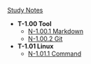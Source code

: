 [Study Notes](./)
* **T-1.00 Tool**
  * [N-1.00.1 Markdown](./000Tool/001Markdown.md)
  * [N-1.00.2 Git](./000Tool/002Git.md)
* **T-1.01 Linux**
  * [N-1.01.1 Command](./001Linux/001Command.md)
